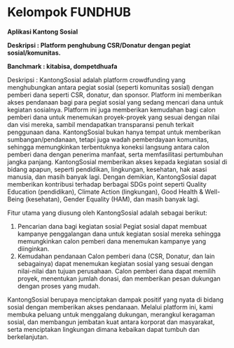 
# Kelompok FUNDHUB
**Aplikasi Kantong Sosial**

**Deskripsi	: Platform penghubung CSR/Donatur dengan pegiat sosial/komunitas.**

**Banchmark	: kitabisa, dompetdhuafa**

Deskripsi	: 
KantongSosial adalah platform crowdfunding yang menghubungkan antara pegiat sosial (seperti komunitas sosial) dengan pemberi dana seperti CSR, donatur, dan sponsor. Platform ini memberikan akses pendanaan bagi para pegiat sosial yang sedang mencari dana untuk kegiatan sosialnya. Platform ini juga memberikan kemudahan bagi calon pemberi dana untuk menemukan proyek-proyek yang sesuai dengan nilai dan visi mereka, sambil mendapatkan transparansi penuh terkait penggunaan dana.
KantongSosial bukan hanya tempat untuk memberikan sumbangan/pendanaan, tetapi juga wadah pemberdayaan komunitas, sehingga memungkinkan terbentuknya koneksi langsung antara calon pemberi dana dengan penerima manfaat, serta memfasilitasi pertumbuhan jangka panjang. KantongSosial memberikan akses kepada kegiatan sosial di bidang apapun, seperti pendidikan, lingkungan, kesehatan, hak asasi manusia, dan masih banyak lagi. Dengan demikian, KantongSosial dapat memberikan kontribusi terhadap berbagai SDGs point seperti Quality Education (pendidikan), Climate Action (lingkungan), Good Health & Well-Being (kesehatan), Gender Equality (HAM), dan masih banyak lagi.

Fitur utama yang diusung oleh KantongSosial adalah sebagai berikut:
1. Pencarian dana bagi kegiatan sosial
Pegiat sosial dapat membuat kampanye penggalangan dana untuk kegiatan sosial mereka sehingga memungkinkan calon pemberi dana menemukan kampanye yang diinginkan.
2. Kemudahan pendanaan
Calon pemberi dana (CSR, Donatur, dan lain sebagainya) dapat menemukan kegiatan sosial yang sesuai dengan nilai-nilai dan tujuan perusahaan. Calon pemberi dana dapat memilih proyek, menentukan jumlah donasi, dan memberikan pesan dukungan dengan proses yang mudah.

KantongSosial berupaya menciptakan dampak positif yang nyata di bidang sosial dengan memberikan akses pendanaan. Melalui platform ini, kami membuka peluang untuk menggalang dukungan, merangkul keragaman sosial, dan membangun jembatan kuat antara korporat dan masyarakat, serta menciptakan lingkungan dimana kebaikan dapat tumbuh dan berkelanjutan.
